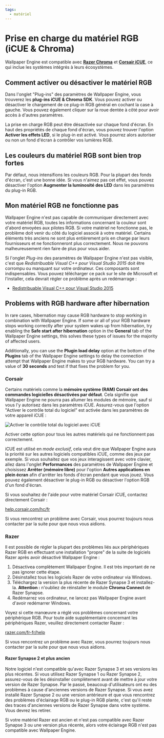```yaml
---
tags:
  - matériel
---
```


# Prise en charge du matériel RGB (iCUE & Chroma)

Wallpaper Engine est compatible avec [**Razer Chroma**](https://www.razer.com/chroma) et [**Corsair iCUE**](https://www.corsair.com/icue), ce qui inclue les systèmes intégrés à leurs écosystèmes.

## Comment activer ou désactiver le matériel RGB

Dans l'onglet "Plug-ins" des paramètres de Wallpaper Engine, vous trouverez les **plug-ins iCUE & Chroma SDK**. Vous pouvez activer ou désactiver le chargement de ce plug-in RGB général en cochant la case à gauche. Vous pouvez également cliquer sur la roue dentée à côté pour avoir accès à d'autres paramètres.

La prise en charge RGB peut être désactivée sur chaque fond d'écran. En haut des propriétés de chaque fond d'écran, vous pouvez trouver l'option **Activer les effets LED**, si le plug-in est activé. Vous pourrez alors autoriser ou non un fond d'écran à contrôler vos lumières RGB.

## Les couleurs du matériel RGB sont bien trop fortes

Par défaut, nous intensifions les couleurs RGB. Pour la plupart des fonds d'écran, c'est une bonne idée. Si vous n'aimez pas cet effet, vous pouvez désactiver l'option **Augmenter la luminosité des LED** dans les paramètres du plug-in RGB.

## Mon matériel RGB ne fonctionne pas

Wallpaper Engine n'est pas capable de communiquer directement avec votre matériel RGB, toutes les informations concernant la couleur sont d'abord envoyées aux pilotes RGB. Si votre matériel ne fonctionne pas, le problème doit venir du côté du logiciel associé à votre matériel. Certains éléments très anciens ne sont plus entièrement pris en charge par leurs fournisseurs et ne fonctionneront plus correctement. Nous ne pouvons malheureusement rien faire de plus pour vous aider.

Si l'onglet *Plug-ins* des paramètres de Wallpaper Engine n'est pas visible, c'est que *Redistribuable Visual C++ pour Visual Studio 2015* doit être corrompu ou manquant sur votre ordinateur. Ces composants sont indispensables. Vous pouvez télécharger ce pack sur le site de Microsoft et l'installer, cela devrait régler ce problème après un redémarrage :

* [Redistribuable Visual C++ pour Visual Studio 2015](https://www.microsoft.com/download/details.aspx?id=48145)

## Problems with RGB hardware after hibernation

In rare cases, hibernation may cause RGB hardware to stop working in combination with Wallpaper Engine. If some or all of your RGB hardware stops working correctly after your system wakes up from hibernation, try enabling the **Safe start after hibernation** option in the **General** tab of the Wallpaper Engine settings, this solves these types of issues for the majority of affected users.

Additionally, you can use the **Plugin load delay** option at the bottom of the **Plugins** tab of the Wallpaper Engine settings to delay the connection attempt that Wallpaper Engine makes to your RGB hardware. You can try a value of **30 seconds** and test if that fixes the problem for you.

### Corsair

Certains matériels comme la **mémoire système (RAM) Corsair ont des commandes logicielles désactivées par défaut**. Cela signifie que Wallpaper Engine ne pourra pas allumer les modules de mémoire, sauf si vous l'y autorisez dans les paramètres iCUE. Assurez-vous que l'option "Activer le contrôle total du logiciel" est activée dans les paramètres de votre appareil iCUE :

![Activer le contrôle total du logiciel avec iCUE](./icue.png)

Activer cette option pour tous les autres matériels qui ne fonctionnent pas correctement.

iCUE est utilisé en *mode exclusif*, cela veut dire que Wallpaper Engine aura la priorité sur les autres logiciels compatibles iCUE, comme des jeux par exemple. Si vous souhaitez que vos jeux interagissent avec votre clavier, allez dans l'onglet **Performances** des paramètres de Wallpaper Engine et choisissez **Arrêter (mémoire libre)** pour l'option **Autres applications en plein écran** afin d'arrêter les fonds d'écran pendant que vous jouez. Vous pouvez également désactiver le plug-in RGB ou désactiver l'option RGB d'un fond d'écran.

Si vous souhaitez de l'aide pour votre matériel Corsair iCUE, contactez directement Corsair :

[help.corsair.com/hc/fr](https://help.corsair.com/)

Si vous rencontrez un problème avec Corsair, vous pourrez toujours nous contacter par la suite pour que nous vous aidions.

### Razer

Il est possible de régler la plupart des problèmes liés aux périphériques Razer RGB en effectuant une installation "propre" de la suite de logiciels Razer après avoir désactivé Wallpaper Engine :

1. Désactivea complètement Wallpaper Engine. Il est très important de ne pas ignorer cette étape.
2. Désinstallez tous les logiciels Razer de votre ordinateur via Windows.
3. Téléchargez la version la plus récente de Razer Synapse 3 et installez-la. **Attention :** n'oubliez de réinstaller le module **Chroma Connect** de Razer Synapse.
4. Redémarrez vos ordinateur, ne lancez pas Wallpaper Engine avant d'avoir redémarrer Windows.

Voyez si cette manœuvre a réglé vos problèmes concernant votre périphérique RGB. Pour toute aide supplémentaire concernant les périphériques Razer, veuillez directement contacter Razer :

[razer.com/fr-fr/help](https://support.razer.com/)

Si vous rencontrez un problème avec Razer, vous pourrez toujours nous contacter par la suite pour que nous vous aidions.

#### Razer Synapse 2 et plus ancien

Notre logiciel n'est compatible qu'avec Razer Synapse 3 et ses versions les plus récentes. Si vous utilisez Razer Synapse 1 ou Razer Synapse 2, assurez-vous de les désinstaller complètement avant de mettre à jour votre version de Razer Synapse. Par le passé, beaucoup d'utilisateurs ont eu des problèmes à cause d'anciennes versions de Razer Synapse. Si vous avez installé Razer Synapse 2 ou une version antérieure et que vous rencontrez des problèmes d'éclairage RGB ou le plug-in RGB plante, c'est qu'il reste des traces d'anciennes versions de Razer Synapse dans votre système. Vous devrez les retirer.

Si votre matériel Razer est ancien et n'est pas compatible avec Razer Synapse 3 ou une version plus récente, alors votre éclairage RGB n'est pas compatible avec Wallpaper Engine.